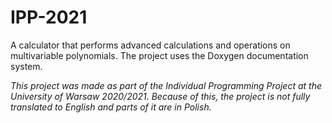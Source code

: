 # IPP-2021

A calculator that performs advanced calculations and operations on multivariable polynomials. The project uses the Doxygen documentation system.

_This project was made as part of the Individual Programming Project at the University of Warsaw 2020/2021. Because of this, the project is not fully translated to English and parts of it are in Polish._
